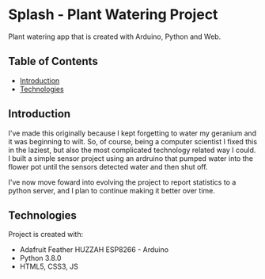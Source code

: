 # Splash - Plant Watering Project
Plant watering app that is created with Arduino, Python and Web.

## Table of Contents
* [Introduction](#Introduction)
* [Technologies](#technologies)

## Introduction
I've made this originally because I kept forgetting to water my geranium and it was beginning to wilt. So, of course, being a computer scientist I fixed this in the laziest, but also the most complicated technology related way I could. I built a simple sensor project using an ardruino that pumped water into the flower pot until the sensors detected water and then shut off. 

I've now move foward into evolving the project to report statistics to a python server, and I plan to continue making it better over time.

## Technologies
Project is created with:
* Adafruit Feather HUZZAH ESP8266 - Arduino
* Python 3.8.0
* HTML5, CSS3, JS